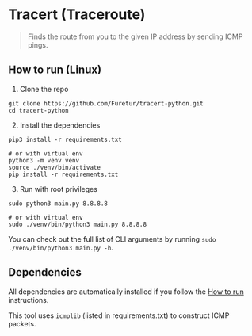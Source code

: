 
# Tracert (Traceroute)

> Finds the route from you to the given IP address by sending ICMP pings.

## How to run (Linux)

1) Clone the repo

```shell
git clone https://github.com/Furetur/tracert-python.git
cd tracert-python
```

2) Install the dependencies

```shell
pip3 install -r requirements.txt

# or with virtual env
python3 -m venv venv
source ./venv/bin/activate
pip install -r requirements.txt
```

3) Run with root privileges

```shell
sudo python3 main.py 8.8.8.8

# or with virtual env
sudo ./venv/bin/python3 main.py 8.8.8.8
```

You can check out the full list of CLI arguments by running
`sudo ./venv/bin/python3 main.py -h`.

## Dependencies

All dependencies are automatically installed if you follow the [How to run](#how-to-run-linux) instructions.

This tool uses `icmplib` (listed in requirements.txt) to construct ICMP packets.


